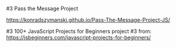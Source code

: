 #3 Pass the Message Project

https://konradszymanski.github.io/Pass-The-Message-Project-JS/

#3 100+ JavaScript Projects for Beginners
project #3 from:
https://jsbeginners.com/javascript-projects-for-beginners/
